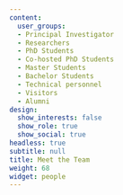 ```yaml
---
content:
  user_groups:
  - Principal Investigator
  - Researchers
  - PhD Students
  - Co-hosted PhD Students
  - Master Students
  - Bachelor Students
  - Technical personnel
  - Visitors
  - Alumni
design:
  show_interests: false
  show_role: true
  show_social: true
headless: true
subtitle: null
title: Meet the Team
weight: 68
widget: people
---
```

